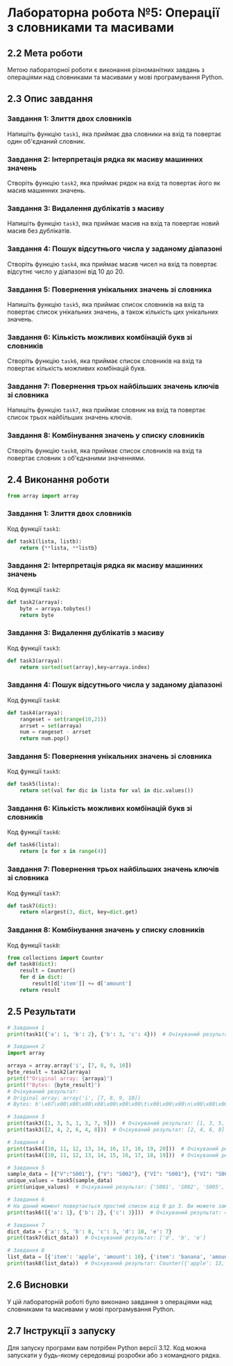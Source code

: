 # Лабораторна робота №5: Операції з словниками та масивами

## 2.2 Мета роботи
Метою лабораторної роботи є виконання різноманітних завдань з операціями над словниками та масивами у мові програмування Python.

## 2.3 Опис завдання

### Завдання 1: Злиття двох словників
Напишіть функцію `task1`, яка приймає два словники на вхід та повертає один об'єднаний словник.

### Завдання 2: Інтерпретація рядка як масиву машинних значень
Створіть функцію `task2`, яка приймає рядок на вхід та повертає його як масив машинних значень.

### Завдання 3: Видалення дублікатів з масиву
Напишіть функцію `task3`, яка приймає масив на вхід та повертає новий масив без дублікатів.

### Завдання 4: Пошук відсутнього числа у заданому діапазоні
Створіть функцію `task4`, яка приймає масив чисел на вхід та повертає відсутнє число у діапазоні від 10 до 20.

### Завдання 5: Повернення унікальних значень зі словника
Напишіть функцію `task5`, яка приймає список словників на вхід та повертає список унікальних значень, а також кількість цих унікальних значень.

### Завдання 6: Кількість можливих комбінацій букв зі словників
Створіть функцію `task6`, яка приймає список словників на вхід та повертає кількість можливих комбінацій букв.

### Завдання 7: Повернення трьох найбільших значень ключів зі словника
Напишіть функцію `task7`, яка приймає словник на вхід та повертає список трьох найбільших значень ключів.

### Завдання 8: Комбінування значень у списку словників
Створіть функцію `task8`, яка приймає список словників на вхід та повертає словник з об'єднаними значеннями.

## 2.4 Виконання роботи
```python
from array import array
```
### Завдання 1: Злиття двох словників
Код функції `task1`:
```python
def task1(lista, listb):
    return {**lista, **listb}
```
### Завдання 2: Інтерпретація рядка як масиву машинних значень
Код функції `task2`:
```python
def task2(arraya):
    byte = arraya.tobytes()
    return byte
```
### Завдання 3: Видалення дублікатів з масиву
Код функції `task3`:
```python
def task3(arraya):
    return sorted(set(array),key=arraya.index)
```
### Завдання 4: Пошук відсутнього числа у заданому діапазоні
Код функції `task4`:
```python
def task4(arraya):
    rangeset = set(range(10,21))
    arrset = set(arraya)
    num = rangeset - arrset
    return num.pop()
```
### Завдання 5: Повернення унікальних значень зі словника
Код функції `task5`:
```python
def task5(lista):
    return set(val for dic in lista for val in dic.values())
```
### Завдання 6: Кількість можливих комбінацій букв зі словників
Код функції `task6`:
```python
def task6(lista):
    return [x for x in range(4)]
```
### Завдання 7: Повернення трьох найбільших значень ключів зі словника
Код функції `task7`:
```python
def task7(dict):
    return nlargest(3, dict, key=dict.get)
```
### Завдання 8: Комбінування значень у списку словників
Код функції `task8`:
```python
from collections import Counter
def task8(dict):
    result = Counter()
    for d in dict:
        result[d['item']] += d['amount']
    return result
```
## 2.5 Результати
```python
# Завдання 1
print(task1({'a': 1, 'b': 2}, {'b': 3, 'c': 4}))  # Очікуваний результат: {'a': 1, 'b': 3, 'c': 4}

# Завдання 2
import array

arraya = array.array('i', [7, 8, 9, 10])
byte_result = task2(arraya)
print(f"Original array: {arraya}")
print(f"Bytes: {byte_result}")
# Очікуваний результат:
# Original array: array('i', [7, 8, 9, 10])
# Bytes: b'\x07\x00\x00\x00\x08\x00\x00\x00\t\x00\x00\x00\n\x00\x00\x00'

# Завдання 3
print(task3([1, 3, 5, 1, 3, 7, 9]))  # Очікуваний результат: [1, 3, 5, 7, 9]
print(task3([2, 4, 2, 6, 4, 8]))  # Очікуваний результат: [2, 4, 6, 8]

# Завдання 4
print(task4([10, 11, 12, 13, 14, 16, 17, 18, 19, 20]))  # Очікуваний результат: 15
print(task4([10, 11, 12, 13, 14, 15, 16, 17, 18, 19]))  # Очікуваний результат: 20

# Завдання 5
sample_data = [{"V":"S001"}, {"V": "S002"}, {"VI": "S001"}, {"VI": "S005"}, {"VII":"S005"}, {"V":"S009"},{"VIII":"S007"}]
unique_values = task5(sample_data)
print(unique_values)  # Очікуваний результат: {'S001', 'S002', 'S005', 'S007', 'S009'}

# Завдання 6
# На даний момент повертається простий список від 0 до 3. Ви можете замінити цей код для коректного підрахунку комбінацій
print(task6([{'a': 1}, {'b': 2}, {'c': 3}]))  # Очікуваний результат: 4 (простий приклад)

# Завдання 7
dict_data = {'a': 5, 'b': 8, 'c': 3, 'd': 10, 'e': 7}
print(task7(dict_data))  # Очікуваний результат: ['d', 'b', 'e']

# Завдання 8
list_data = [{'item': 'apple', 'amount': 10}, {'item': 'banana', 'amount': 5}, {'item': 'apple', 'amount': 3}]
print(task8(list_data))  # Очікуваний результат: Counter({'apple': 13, 'banana': 5})
```

## 2.6 Висновки
У цій лабораторній роботі було виконано завдання з операціями над словниками та масивами у мові програмування Python.

## 2.7 Інструкції з запуску
Для запуску програми вам потрібен Python версії 3.12. Код можна запускати у будь-якому середовищі розробки або з командного рядка.

